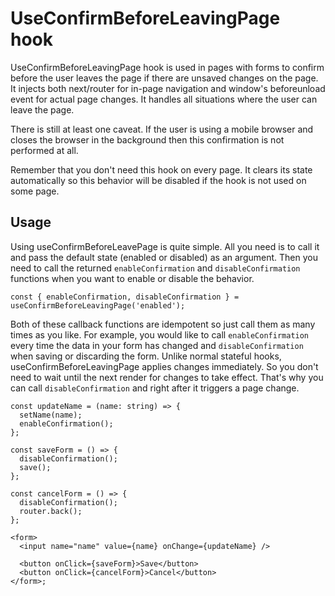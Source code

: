 # UseConfirmBeforeLeavingPage hook

UseConfirmBeforeLeavingPage hook is used in pages with forms to confirm before
the user leaves the page if there are unsaved changes on the page. It injects
both next/router for in-page navigation and window's beforeunload event for
actual page changes. It handles all situations where the user can leave the
page.

There is still at least one caveat. If the user is using a mobile browser and
closes the browser in the background then this confirmation is not performed at
all.

Remember that you don't need this hook on every page. It clears its state
automatically so this behavior will be disabled if the hook is not used on some
page.

## Usage

Using useConfirmBeforeLeavePage is quite simple. All you need is to call it and
pass the default state (enabled or disabled) as an argument. Then you need to
call the returned `enableConfirmation` and `disableConfirmation` functions when
you want to enable or disable the behavior.

```tsx
const { enableConfirmation, disableConfirmation } = useConfirmBeforeLeavingPage('enabled');
```

Both of these callback functions are idempotent so just call them as many times
as you like. For example, you would like to call `enableConfirmation` every
time the data in your form has changed and `disableConfirmation` when saving or
discarding the form. Unlike normal stateful hooks, useConfirmBeforeLeavingPage
applies changes immediately. So you don't need to wait until the next render
for changes to take effect. That's why you can call `disableConfirmation` and
right after it triggers a page change.

```tsx
const updateName = (name: string) => {
  setName(name);
  enableConfirmation();
};

const saveForm = () => {
  disableConfirmation();
  save();
};

const cancelForm = () => {
  disableConfirmation();
  router.back();
};

<form>
  <input name="name" value={name} onChange={updateName} />

  <button onClick={saveForm}>Save</button>
  <button onClick={cancelForm}>Cancel</button>
</form>;
```
